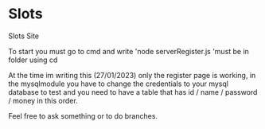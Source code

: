 # Slots
Slots Site

To start you must go to cmd and write 'node serverRegister.js 'must be in folder using cd <folder location>
  
  At the time im writing this (27/01/2023) only the register page is working, in the mysqlmodule you have to change the credentials to your mysql database to       test and you need to have a table that has id / name / password / money in this order.
  
  Feel free to ask something or to do branches.
